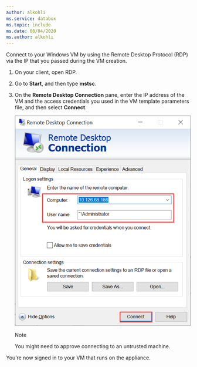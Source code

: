 ```yaml
---
author: alkohli
ms.service: databox  
ms.topic: include
ms.date: 08/04/2020
ms.author: alkohli
---
```


Connect to your Windows VM by using the Remote Desktop Protocol (RDP) via the IP that you passed during the VM creation.

1. On your client, open RDP. 
1. Go to **Start**, and then type **mstsc**.
1. On the **Remote Desktop Connection** pane, enter the IP address of the VM and the access credentials you used in the VM template parameters file, and then select **Connect**.

   ![Screenshot of the Remote Desktop Connection pane for connecting via RDP to your Windows VM.](media/azure-stack-edge-gateway-connect-vm-windows/connect-vm-rdp-1.png)

   > [!NOTE]
   > You might need to approve connecting to an untrusted machine. 

You’re now signed in to your VM that runs on the appliance. 

